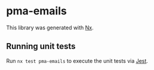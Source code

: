 # pma-emails

This library was generated with [Nx](https://nx.dev).

## Running unit tests

Run `nx test pma-emails` to execute the unit tests via [Jest](https://jestjs.io).

